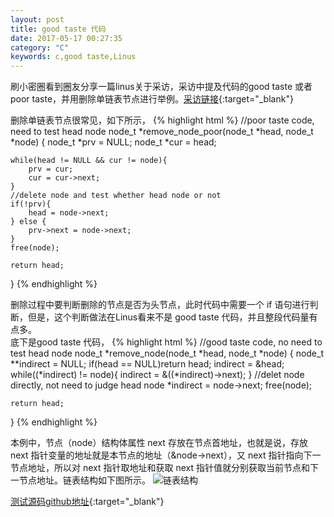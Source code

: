 ```yaml
---
layout: post
title: good taste 代码
date: 2017-05-17 00:27:35
category: "C"
keywords: c,good taste,Linus
---
```


刷小密圈看到圈友分享一篇linus关于采访，采访中提及代码的good taste 或者 poor taste，并用删除单链表节点进行举例。[采访链接](http://blog.jobbole.com/111159/){:target="_blank"}

删除单链表节点很常见，如下所示，
{% highlight html %}
//poor taste code, need to test head node
node_t *remove_node_poor(node_t *head, node_t *node)
{
	node_t *prv = NULL;
	node_t *cur = head;

	while(head != NULL && cur != node){
		prv = cur;
		cur = cur->next;
	}
	//delete node and test whether head node or not
	if(!prv){
		head = node->next;
	} else {
		prv->next = node->next;
	}
	free(node);

	return head;
}
{% endhighlight %}

删除过程中要判断删除的节点是否为头节点，此时代码中需要一个 if 语句进行判断，但是，这个判断做法在Linus看来不是 good taste 代码，并且整段代码量有点多。  
底下是good taste 代码，
{% highlight html %}
//good taste code, no need to test head node
node_t *remove_node(node_t *head, node_t *node)
{
	node_t **indirect = NULL;
	if(head == NULL)return head;
	indirect = &head;
	while((*indirect) != node){
		indirect = &((*indirect)->next);
	}
	//delet node directly, not need to judge head node
	*indirect = node->next; 
	free(node);

	return head;
}
{% endhighlight %}

本例中，节点（node）结构体属性 next 存放在节点首地址，也就是说，存放 next 指针变量的地址就是本节点的地址（&node->next），又 next 指针指向下一节点地址，所以对 next 指针取地址和获取 next 指针值就分别获取当前节点和下一节点地址。链表结构如下图所示。
![链表结构]({{site.baseurl}}/images/posts/good-taste-c-node.png)

[测试源码github地址](https://github.com/liushizhe/good-taste-code){:target="_blank"}

